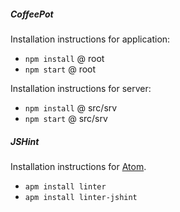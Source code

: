 ##### CoffeePot
Installation instructions for application:
  * `npm install` @ root
  * `npm start` @ root

Installation instructions for server:
  * `npm install` @ src/srv
  * `npm start` @ src/srv


##### JSHint
  Installation instructions for [Atom](www.atom.io).
  * `apm install linter`
  * `apm install linter-jshint`
